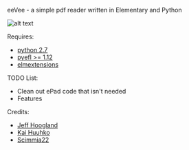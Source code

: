 eeVee - a simple pdf reader written in Elementary and Python

![alt text](http://www.enlightenment.org/ss/e-54f0135cd189a0.56373618.png "eeVee")

Requires:
- [python 2.7](https://www.python.org/)
- [pyefl >= 1.12](http://git.enlightenment.org/bindings/python/python-efl.git/)
- [elmextensions](https://github.com/JeffHoogland/python-elm-extensions)

TODO List:
- Clean out ePad code that isn't needed
- Features

Credits:
- [Jeff Hoogland](http://www.jeffhoogland.com/)
- [Kai Huuhko](https://github.com/kaihu)
- [Scimmia22](https://github.com/Scimmia22)
